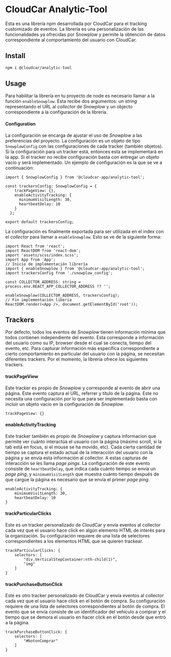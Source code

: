 # CloudCar Analytic-Tool

Esta es una librería npm desarrollada por CloudCar para el tracking customizado de eventos. La librería es una personalización de las funcionalidades ya ofrecidas por Snowplow y permite la obtención de datos correspondiente al comportamiento del usuario con CloudCar.
## Install

```bash
npm i @cloudcar/analytic-tool
```

## Usage

Para habilitar la librería en tu proyecto de node es necesario llamar a la función `enableSnowplow`. Esta recibe dos argumentos: un _string_ representando el URL al _collector_ de _Snowplow_ y un objecto correspondiente a la configuración de la librería.

#### Configuration

La configuración se encarga de ajustar el uso de _Snowplow_ a las preferencias del proyecto. La configuración es un objeto de tipo `SnowplowConfig` con las configuraciones de cada tracker (también objetos). Si la configuración para un tracker está, entonces esta se implementará en la app. Si el tracker no recibe configuración basta con entregar un objeto vacío y será implementado. Un ejemplo de configuración es la que se ve a continuación:
```
import { SnowplowConfig } from '@cloudcar-app/analytic-tool';

const trackersConfig: SnowplowConfig = {
    trackPageView: {},
    enableActivityTracking: {
      minimumVisitLength: 30, 
      heartbeatDelay: 10 
    }
  };
  
export default trackersConfig;
```
La configuración es finalmente exportada para ser utilizada en el index con el _collector_ para llamar a `enableSnowplow`. Esto se ve de la siguiente forma:

```
import React from 'react';
import ReactDOM from 'react-dom';
import 'assets/scss/index.scss';
import App from 'App';
// Inicio de implementación librería
import { enableSnowplow } from '@cloudcar-app/analytic-tool';
import trackersConfig from './snowplow_config';

const COLLECTOR_ADDRESS: string = process.env.REACT_APP_COLLECTOR_ADDRESS ?? '';

enableSnowplow(COLLECTOR_ADDRESS, trackersConfig);
// Fin implementación libería
ReactDOM.render(<App />, document.getElementById('root'));
```

## Trackers

Por defecto, todos los eventos de _Snowplow_ tienen información mínima que todos contienen independiente del evento. Esta corresponde a información del usuario como su IP, browser desde el cual se conecta, tiempo del evento, etc. Para capturar información más específica correspondiente a cierto comportamiento en particular del usuario con la página, se necesitan diferentes trackers. Por el momento, la librería ofrece los siguientes trackers.

#### trackPageView

Este tracker es propio de _Snowplow_ y corresponde al evento de abrir una página. Este evento captura el URL, referrer y título de la página. Este no necesita una configuración por lo que para ser implementado basta con incluir un objeto vacío en la configuración de _Snowplow_.
```
trackPageView: {}
```

#### enableActivityTracking

Este tracker también es propio de _Snowplow_ y captura informacion que permite ver cuánto interactúa el usuario con la página (máximo scroll, si la tab está en focus, si el mouse se ha movido, etc). Cada cierta cantidad de tiempo se captura el estado actual de la interacción del usuario con la página y se envía esta información al collector. A estas capturas de interacción se les llama _page pings_. La configuración de este evento consiste de `heartbeatDelay`, que indica cada cuánto tiempo se envía un _page ping_, y `minimumVisitLength` que muestra cuánto tiempo después de que cargue la página es necesario que se envía el primer _page ping_. 
```
enableActivityTracking: {
    minimumVisitLength: 30, 
    heartbeatDelay: 10 
}
```

#### trackParticularClicks

Este es un tracker personalizado de CloudCar y envía eventos al collector cada vez que el usuario hace click en algún elemento HTML de interés para la organización. Su configuración requiere de una lista de selectores correspondientes a los elementos HTML que se quieren trackear.

```
trackParticularClicks: {
    selectors: [
        "div.VerticalStepContainer:nth-child(1)",
        "img"
    ]
}
```

#### trackPurchaseButtonClick

Este es otro tracker personalizado de CloudCar y envía eventos al collector cada vez que el usuario hace click en el botón de compra. Su configuración requiere de una lista de selectores correspondientes al botón de compra. El evento que se envía consiste de un identificador del vehículo a comprar y el tiempo que se demora el usuario en hacer click en el botón desde que entró a la página.

```
trackPurchaseButtonClick: {
    selectors: [
        "#botonComprar"
    ]
}
```